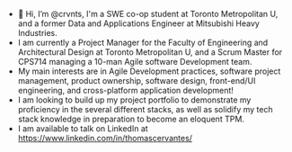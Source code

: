 - 👋 Hi, I’m @crvnts, I'm a SWE co-op student at Toronto Metropolitan U, and a former Data and Applications Engineer at Mitsubishi Heavy Industries.
- I am currently a Project Manager for the Faculty of Engineering and Architectural Design at Toronto Metropolitan U, and a Scrum Master for CPS714 managing a 10-man Agile software Development team.
- My main interests are in Agile Development practices, software project management, product ownership, software design, front-end/UI engineering, and cross-platform application development!
- I am looking to build up my project portfolio to demonstrate my proficiency in the several different stacks, as well as solidify my tech stack knowledge in preparation to become an eloquent TPM.
- I am available to talk on LinkedIn at https://www.linkedin.com/in/thomascervantes/
